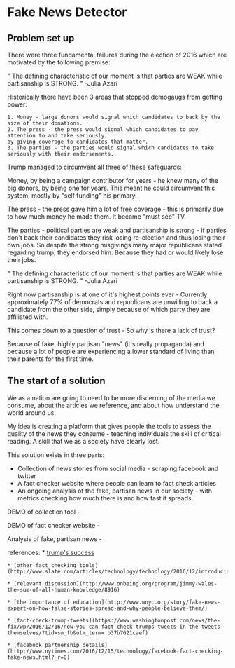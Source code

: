 # Fake News Detector

## Problem set up

There were three fundamental failures during the election of 2016 which are motivated by the following premise:

"
	The defining characteristic of our moment is that parties are WEAK while partisanship is STRONG.
"
-Julia Azari
	
Historically there have been 3 areas that stopped demogaugs from getting power:
	
	1. Money - large donors would signal which candidates to back by the size of their donations.
	2. The press - the press would signal which candidates to pay attention to and take seriously, 
	by giving coverage to candidates that matter.
	3. The parties - the parties would signal which candidates to take seriously with their endorsements.

Trump managed to circumvent all three of these safeguards:

Money, by being a campaign contributor for years - he knew many of the big donors, by being one for years.  This meant he could circumvent this system, mostly by "self funding" his primary.

The press - the press gave him a lot of free coverage - this is primarily due to how much money he made them.  It became "must see" TV.  

The parties - political parties are weak and partisanship is strong - if parties don't back their candidates they risk losing re-election and thus losing their own jobs.  So despite the strong misgivings many major republicans stated regarding trump, they endorsed him.  Because they had or would likely lose their jobs.

"
	The defining characteristic of our moment is that parties are WEAK while partisanship is STRONG.
"
-Julia Azari

Right now partisanship is at one of it's highest points ever - Currently approximately 77% of democrats and republicans are unwilling to back a candidate from the other side, simply because of which party they are affiliated with.

This comes down to a question of trust - So why is there a lack of trust?

Because of fake, highly partisan "news" (it's really propaganda) and because a lot of people are experiencing a lower standard of living than their parents for the first time.

## The start of a solution

We as a nation are going to need to be more discerning of the media we consume, about the articles we reference, and about how understand the world around us.

My idea is creating a platform that gives people the tools to assess the quality of the news they consume - teaching individuals the skill of critical reading.  A skill that we as a society have clearly lost.

This solution exists in three parts:

* Collection of news stories from social media - scraping facebook and twitter
* A fact checker website where people can learn to fact check articles
* An ongoing analysis of the fake, partisan news in our society - with metrics checking how much there is and how fast it spreads.

DEMO of collection tool -

DEMO of fact checker website - 

Analysis of fake, partisan news - 

references: 
	* [trump's success](https://youtu.be/RLCUphApmr8?list=PLJ8cMiYb3G5fSvLETeRMhU_CG8i76euCd)

	* [other fact checking tools](http://www.slate.com/articles/technology/technology/2016/12/introducing_this_is_fake_slate_s_tool_for_stopping_fake_news_on_facebook.html)

	* [relevant discussion](http://www.onbeing.org/program/jimmy-wales-the-sum-of-all-human-knowledge/8916)

	* [the importance of education](http://www.wnyc.org/story/fake-news-expert-on-how-false-stories-spread-and-why-people-believe-them/)

	* [fact-check-trump-tweets](https://www.washingtonpost.com/news/the-fix/wp/2016/12/16/now-you-can-fact-check-trumps-tweets-in-the-tweets-themselves/?tid=sm_fb&utm_term=.b37b7621caef)

	* [facebook partnership details](http://www.nytimes.com/2016/12/15/technology/facebook-fact-checking-fake-news.html?_r=0)